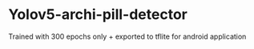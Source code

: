 # Yolov5-archi-pill-detector
Trained with 300 epochs only + exported to tflite for android application
